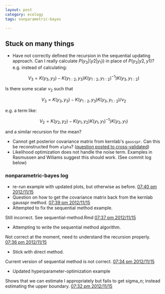 ```yaml
---
layout: post
category: ecology
tags: nonparametric-bayes

---
```




## Stuck on many things

* Have not correctly defined the recursion in the sequential updating approach.  Can I really calculate $P(y_3 | (y2 | y_1))$ in place of $P(y_3 | y2, y1)$? e.g. instead of calculating:

$$V_3 = K(y_3, y_3) - K(y_{1:2}, y_3) K(y_{1:2}, y_{1:2})^{-1} ) K(y_3, y_{1:2}) $$

Is there some scalar $v_2$ such that 

$$V_3 = K(y_3, y_3) - K(y_{1:2}, y_3) K(y_3, y_{1:2}) / v_2$$

e.g. a term like: 

$$V_2 = K(y_2, y_2) - K(y_1, y_2) K(y_1, y_1)^{-1} ) K(y_2, y_1) $$

and a similar recursion for the mean?

* Cannot get posterior covariance matrix from kernlab's `gausspr`.  Can this be reconstructed from `alpha`? ([question posted to cross-validated](http://stats.stackexchange.com/questions/43713/how-do-i-access-or-compute-the-posterior-covariance-matrix-returned-by-kernlab))
* Likelihood optimization does not handle the noise term.  Examples in Rasmussen and Wiliams suggest this should work. (See commit log below)


### nonparametric-bayes log

- re-run example with updated plots, but otherwise as before. [07:40 pm 2012/11/15](https://github.com/cboettig/nonparametric-bayes/commit/73396d797b8398f25dcfe8307befafb7546c1097)
- Question on how to get the covariance matrix back from the kernlab gausspr method. [07:39 pm 2012/11/15](https://github.com/cboettig/nonparametric-bayes/commit/80fcefbc391e5d75fa63300f95e60c98af7bcb2c)
- Attempted to fix the sequential method example.

Still incorrect.  See sequential-method.Rmd [07:37 pm 2012/11/15](https://github.com/cboettig/nonparametric-bayes/commit/01307f5c36060a07fdbb9f3ba6b83b8660f88103)
- Attempting to write the sequential method algorithm.

Not correct at the moment, need to understand the recursion properly. [07:36 pm 2012/11/15](https://github.com/cboettig/nonparametric-bayes/commit/e732f74985def53677478f6f0e10e8f931201252)
- Stick with direct method.

Current version of sequential method is not correct. [07:34 pm 2012/11/15](https://github.com/cboettig/nonparametric-bayes/commit/14821223d59b6f68e9e0b6f962476b8c5119e2ce)
- Updated hyperparameter-optimization example

Shows that we can estimate l appropriately but fails to get sigma_n; instead estimating the upper boundary. [07:32 pm 2012/11/15](https://github.com/cboettig/nonparametric-bayes/commit/c28d09929f3765fff8a7b82e2d9b84d2f9cc8fa6)
